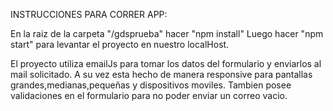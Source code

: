 INSTRUCCIONES PARA CORRER APP:

En la raiz de la carpeta "/gdsprueba" hacer "npm install"
Luego hacer "npm start" para levantar el proyecto en nuestro localHost.


El proyecto utiliza emailJs para tomar los datos del formulario y enviarlos al mail solicitado. 
A su vez esta hecho de manera responsive para pantallas grandes,medianas,pequeñas y dispositivos moviles. 
Tambien posee validaciones en el formulario para no poder enviar un correo vacio. 